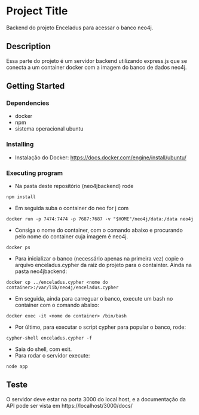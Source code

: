 # Project Title

Backend do projeto Enceladus para acessar o banco neo4j.

## Description

Essa parte do projeto é um servidor backend utilizando express.js que se conecta a um container docker com a imagem do banco de dados neo4j.

## Getting Started

### Dependencies

- docker
- npm
- sistema operacional ubuntu

### Installing

- Instalação do Docker: https://docs.docker.com/engine/install/ubuntu/

### Executing program

- Na pasta deste repositório (neo4jbackend) rode

```
npm install
```

- Em seguida suba o container do neo for j com

```
docker run -p 7474:7474 -p 7687:7687 -v "$HOME"/neo4j/data:/data neo4j
```

- Consiga o nome do container, com o comando abaixo e procurando pelo nome do container cuja imagem é neo4j.

```
docker ps
```

- Para inicializar o banco (necessário apenas na primeira vez) copie o arquivo enceladus.cypher da raiz do projeto para o containter. Ainda na pasta neo4jbackend:

```
docker cp ../enceladus.cypher <nome do container>:/var/lib/neo4j/enceladus.cypher
```

- Em seguida, ainda para carreguar o banco, execute um bash no container com o comando abaixo:

```
docker exec -it <nome do container> /bin/bash
```

- Por último, para executar o script cypher para popular o banco, rode:

```
cypher-shell enceladus.cypher -f
```

- Saia do shell, com exit.
- Para rodar o servidor execute:

```
node app
```

## Teste

O servidor deve estar na porta 3000 do local host, e a documentação da API pode ser vista em https://localhost/3000/docs/
